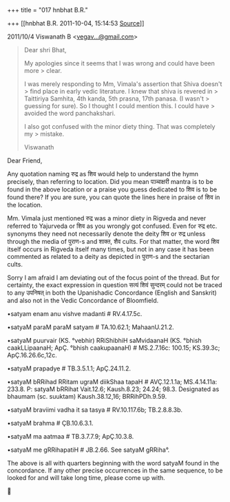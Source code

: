+++
title = "017 hnbhat B.R."

+++
[[hnbhat B.R.	2011-10-04, 15:14:53 [Source](https://groups.google.com/g/samskrita/c/GHJIrAK7zyk)]]



  
  

2011/10/4 Viswanath B \<[vegav...@gmail.com]()\>

  

> Dear shri Bhat,  
>   
> My apologies since it seems that I was wrong and could have been more > clear.  
>   
> I was merely responding to Mm, Vimala's assertion that Shiva doesn't > find place in early vedic literature. I knew that shiva is revered in > Taittiriya Samhita, 4th kanda, 5th prasna, 17th panasa. (I wasn't > guessing for sure). So I thought I could mention this. I could have > avoided the word panchakshari.  
>   
> I also got confused with the minor diety thing. That was completely my > mistake.  
>   
> Viswanath  
>   

  

  

Dear Friend,

  

Any quotation naming रुद्र as शिव would help to understand the hymn precisely, than referring to location. Did you mean पञ्चाक्षरी mantra is to be found in the above location or a praise you guess dedicated to शिव is to be found there? If you are sure, you can quote the lines here in praise of शिव in the location.

  

Mm. Vimala just mentioned रुद्र was a minor diety in Rigveda and never referred to Yajurveda or शिव as you wrongly got confused. Even for रुद्र etc. synonyms they need not necessarily denote the deity शिव or रुद्र unless through the media of पुराण-s and शाक्त, शैव cults. For that matter, the word शिव itself occurs in Rigveda itself many times, but not in any case it has been commented as related to a deity as depicted in पुराण-s and the sectarian cults.

  

Sorry I am afraid I am deviating out of the focus point of the thread. But for certainty, the exact expression in question सत्यं शिवं सुन्दरम् could not be traced to any उपनिषत् in both the Upanishadic Concordance (English and Sanskrit) and also not in the Vedic Concordance of Bloomfield.

  

•satyam enam anu vishve madanti # RV.4.17.5c.

•satyaM paraM paraM satyam # TA.10.62.1; MahaanU.21.2.

•satyaM puurvair (KS. °vebhir) RRiShibhiH saMvidaanaH (KS. °bhish caakLLipaanaH; ApÇ. °bhish caakupaanaH) # MS.2.7.16c: 100.15; KS.39.3c; ApÇ.16.26.6c,12c.

•satyaM prapadye # TB.3.5.1.1; ApÇ.24.11.2.

•satyaM bRRihad RRitam ugraM diikShaa tapaH # AVÇ.12.1.1a; MS.4.14.11a: 233.8. P: satyaM bRRihat Vait.12.6; Kaush.8.23; 24.24; 98.3. Designated as bhaumam (sc. suuktam) Kaush.38.12,16; BRRihPDh.9.59.

•satyaM braviimi vadha it sa tasya # RV.10.117.6b; TB.2.8.8.3b.

•satyaM brahma # ÇB.10.6.3.1.

•satyaM ma aatmaa # TB.3.7.7.9; ApÇ.10.3.8.

•satyaM me gRRihapatiH # JB.2.66. See satyaM gRRiha°.

  

The above is all with quarters beginning with the word satyaM found in the concordance. If any other precise occurrences in the same sequence, to be looked for and will take long time, please come up with.

  



